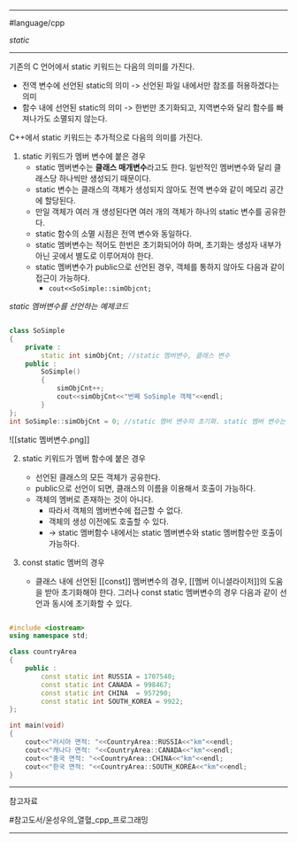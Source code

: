 
---

#language/cpp 

*static*

---

기존의 C 언어에서 static 키워드는 다음의 의미를 가진다.

- 전역 변수에 선언된 static의 의미 -> 선언된 파일 내에서만 참조를 허용하겠다는 의미
- 함수 내에 선언된 static의 의미 -> 한번만 초기화되고, 지역변수와 달리 함수를 빠져나가도 소멸되지 않는다.

C++에서 static 키워드는 추가적으로 다음의 의미를 가진다.

1. static 키워드가 멤버 변수에 붙은 경우
	- static 멤버변수는 **클래스 매개변수**라고도 한다. 일반적인 멤버변수와 달리 클래스당 하나씩만 생성되기 때문이다.
	- static 변수는 클래스의 객체가 생성되지 않아도 전역 변수와 같이 메모리 공간에 할당된다.
	- 만일 객체가 여러 개 생성된다면 여러 개의 객체가 하나의 static 변수를 공유한다.
	- static 함수의 소멸 시점은 전역 변수와 동일하다.
	- static 멤버변수는 적어도 한번은 초기화되어야 하며, 초기화는 생성자 내부가 아닌 곳에서 별도로 이루어져야 한다.
	- static 멤버변수가 public으로 선언된 경우, 객체를 통하지 않아도 다음과 같이 접근이 가능하다.
		- `cout<<SoSimple::simObjcnt;`

*static 멤버변수를 선언하는 예제코드*

```cpp

class SoSimple
{
	private :
		static int simObjCnt; //static 멤버변수, 클래스 변수
	public :
		SoSimple()
		{
			simObjCnt++;
			cout<<simObjCnt<<"번째 SoSimple 객체"<<endl;
		}
};
int SoSimple::simObjCnt = 0; //static 멤버 변수의 초기화. static 멤버 변수는 반드시 단 한번은 초기화가 이루어져야 한다.

```

![[static 멤버변수.png]]

2. static 키워드가 멤버 함수에 붙은 경우
	- 선언된 클래스의 모든 객체가 공유한다.
	- public으로 선언이 되면, 클래스의 이름을 이용해서 호출이 가능하다.
	- 객체의 멤버로 존재하는 것이 아니다.
		- 따라서 객체의 멤버변수에 접근할 수 없다.
		- 객체의 생성 이전에도 호출할 수 있다.
		- -> static 멤버함수 내에서는 static 멤버변수와 static 멤버함수만 호출이 가능하다.

3. const static 멤버의 경우
	- 클래스 내에 선언된 [[const]] 멤버변수의 경우, [[멤버 이니셜라이저]]의 도움을 받아 초기화해야 한다. 그러나 const static 멤버변수의 경우 다음과 같이 선언과 동시에 초기화할 수 있다.

```cpp

#include <iostream>
using namespace std;

class countryArea
{
	public :
		const static int RUSSIA = 1707540;
		const static int CANADA = 998467;
		const static int CHINA  = 957290;
		const static int SOUTH_KOREA = 9922;
};

int main(void)
{
	cout<<"러시아 면적: "<<CountryArea::RUSSIA<<"km"<<endl;
	cout<<"캐나다 면적: "<<CountryArea::CANADA<<"km"<<endl;
	cout<<"중국 면적: "<<CountryArea::CHINA<<"km"<<endl;
	cout<<"한국 면적: "<<CountryArea::SOUTH_KOREA<<"km"<<endl;
}

```

---

참고자료

#참고도서/윤성우의_열혈_cpp_프로그래밍

---
